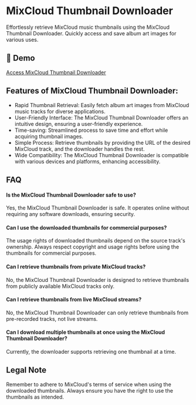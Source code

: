 # MixCloud Thumbnail Downloader

Effortlessly retrieve MixCloud music thumbnails using the MixCloud Thumbnail Downloader. Quickly access and save album art images for various uses.

## 🔗 Demo

[Access MixCloud Thumbnail Downloader](https://imgpanda.com/mixcloud-music-thumbnail-downloader/)

## Features of MixCloud Thumbnail Downloader:

- Rapid Thumbnail Retrieval: Easily fetch album art images from MixCloud music tracks for diverse applications.
- User-Friendly Interface: The MixCloud Thumbnail Downloader offers an intuitive design, ensuring a user-friendly experience.
- Time-saving: Streamlined process to save time and effort while acquiring thumbnail images.
- Simple Process: Retrieve thumbnails by providing the URL of the desired MixCloud track, and the downloader handles the rest.
- Wide Compatibility: The MixCloud Thumbnail Downloader is compatible with various devices and platforms, enhancing accessibility.

## FAQ

#### Is the MixCloud Thumbnail Downloader safe to use?

Yes, the MixCloud Thumbnail Downloader is safe. It operates online without requiring any software downloads, ensuring security.

#### Can I use the downloaded thumbnails for commercial purposes?

The usage rights of downloaded thumbnails depend on the source track's ownership. Always respect copyright and usage rights before using the thumbnails for commercial purposes.

#### Can I retrieve thumbnails from private MixCloud tracks?

No, the MixCloud Thumbnail Downloader is designed to retrieve thumbnails from publicly available MixCloud tracks only.

#### Can I retrieve thumbnails from live MixCloud streams?

No, the MixCloud Thumbnail Downloader can only retrieve thumbnails from pre-recorded tracks, not live streams.

#### Can I download multiple thumbnails at once using the MixCloud Thumbnail Downloader?

Currently, the downloader supports retrieving one thumbnail at a time.

## Legal Note

Remember to adhere to MixCloud's terms of service when using the downloaded thumbnails. Always ensure you have the right to use the thumbnails as intended.
